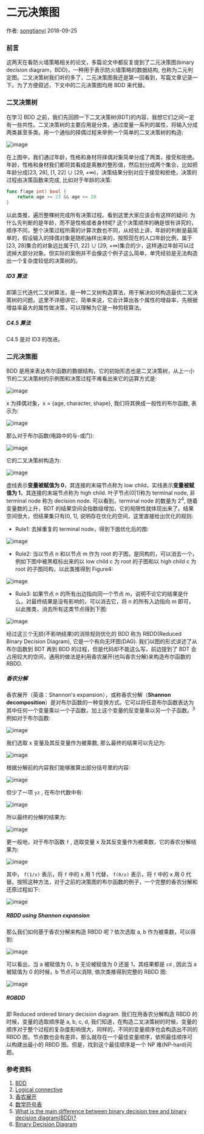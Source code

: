# 二元决策图

作者: [songtianyi](http://songtianyi.info) 2018-09-25

### 前言

这两天在看防火墙策略相关的论文，多篇论文中都反复提到了二元决策图(binary decision diagram，BDD)，一种用于表示防火墙策略的数据结构, 也称为二元判定图。二叉决策树我们听的多了，二元决策图我还是第一回看到，写篇文章记录一下。为了方便叙述，下文中的二元决策图均用 BDD 来代替。

### 二叉决策树

在学习 BDD 之前，我们先回顾一下二叉决策树(BDT)的内容，我想它们之间一定有一些共性。二叉决策树的主要应用是分类，通过度量一系列的属性，将输入分成两类甚至多类。用一个通俗的择偶过程来举例一个简单的二叉决策树的构造:

![image](https://songtianyi-blog.oss-cn-shenzhen.aliyuncs.com/binary-decision-tree.jpeg)

在上图中，我们通过年龄，性格和身材将择偶对象简单分成了两类，接受和拒绝。年龄，性格和身材我们都将其看成是离散的整形值，然后划分成两个集合，比如把年龄分成[23, 28], [1, 22] ∪ [29, +∞)，决策结果分别对应于接受和拒绝，决策的过程由决策函数来完成, 比如对于年龄的决策:

```go
func f(age int) bool {
    return age >= 23 && age <= 28
}
```

以此类推，遍历整棵树完成所有决策过程。看到这里大家应该会有这样的疑问: 为什么先判断的是年龄，而不是性格或者身材呢? 这个决策顺序的确是很有讲究的，顺序不同，整个决策过程所需的计算次数也不同，从经验上讲，年龄的判断是最简单的，假设输入的择偶对象是随机抽样出来的，按照现在的人口年龄比例，属于[23, 28]集合的对象远比属于[1, 22] ∪ [29, +∞)集合的少，这样通过年龄可以过滤掉大部分对象。但实际的案例并不会像这个例子这么简单，单凭经验是无法构造出一个复杂度较低的决策树的。

##### ID3 算法

即第三代迭代二叉树算法，是一种二叉树构造算法，用于解决如何构造最优二叉决策树的问题。这里不详细讲它，简单来说，它会计算出各个属性的增益率，先根据增益率最大的属性做决策，可以理解为它是一种剪枝算法。

##### C4.5 算法

C4.5 是对 ID3 的改进。

### 二元决策图

BDD 是用来表达布尔函数的数据结构，它的初始形态也是二叉决策树，从上一小节的二叉决策树的示例图和决策过程不难看出来它的运算方式是:

![image](https://songtianyi-blog.oss-cn-shenzhen.aliyuncs.com/age-character-shape-function.png)

x 为择偶对象，x = {age, character, shape}, 我们将其换成一般性的布尔函数, 表示为:

![image](https://songtianyi-blog.oss-cn-shenzhen.aliyuncs.com/f-bracket-xyz-brackets=xyz.png)

那么对于布尔函数(电路中的与-或门):

![image](https://songtianyi-blog.oss-cn-shenzhen.aliyuncs.com/ab-plus-cd.png)

它的二叉决策树构造为:

![image](https://songtianyi-blog.oss-cn-shenzhen.aliyuncs.com/ab-plus-cd-bdt.png)

虚线表示**变量被赋值为 0**，其连接的末端节点称为 low child，实线表示**变量被赋值为 1**，其连接的末端节点称为 high child. 叶子节点(0|1)称为 terminal node, 非 terminal node 称为 decision node. 可以看到，terminal node 的数量为 2<sup>4</sup>, 随着变量数的上升，BDT 的结果空间会指数级增加，它的局限性就体现出来了。结果空间很大，但结果集只有[0, 1], 说明存在优化的空间，这里直接给出优化的规则:

* Rule1: 去掉重复的 terminal node，得到下面优化后的图:

![image](https://songtianyi-blog.oss-cn-shenzhen.aliyuncs.com/duplicate-terminal-removed.png)

* Rule2: 当以节点 n 和以节点 m 作为 root 的子图，是同构的，可以消去一个，例如下图中被黑框标出来的以 low child c 为 root 的子图和以 high child c 为 root 的子图同构，以此类推得到 Figure4:

![image](https://songtianyi-blog.oss-cn-shenzhen.aliyuncs.com/duplicate-nono-terminals-removed.png)

* Rule3: 如果节点 n 的所有出边指向同一个节点 m，说明不论它的结果是什么，对最终结果是没有影响的，可以消去它，将 n 的所有入边指向 m 即可，以此推类，消去所有这类节点得到下图:

![image](https://songtianyi-blog.oss-cn-shenzhen.aliyuncs.com/remove-all-redundant-test-single.png)

经过这三个无损(不影响结果)的消除规则优化的 BDD 称为 RBDD(Reduced Binary Decision Diagram), 它是一个有向无环图(DAG). 我们以图的形式讲述了从布尔函数到 BDT 再到 BDD 的过程，但是代码却不能这么写，前边提到了 BDT 会占用较大的空间，通用的做法是利用香农展开(也叫香农分解)来构造布尔函数的 RBDD.

##### 香农分解

香农展开（英语：Shannon's expansion），或称香农分解（**Shannon decomposition**）是对布尔函数的一种变换方式。它可以将任意布尔函数表达为其中任何一个变量乘以一个子函数，加上这个变量的反变量乘以另一个子函数。<sup>3</sup>例如对于布尔函数:

![image](https://songtianyi-blog.oss-cn-shenzhen.aliyuncs.com/yz-plus-xyzneg-plus-xnegynegz.png)

我们选取 x 变量及其反变量作为被乘数, 那么最终的结果可以先记为:

![image](https://songtianyi-blog.oss-cn-shenzhen.aliyuncs.com/xempty-plus-xnegempty.png)

根据分解前的内容我们能够推算出部分括号里的内容:

![image](https://songtianyi-blog.oss-cn-shenzhen.aliyuncs.com/xyzneg-plus-xnegynegz.png)

但少了一项 `yz` , 在布尔代数中有:

![image](https://songtianyi-blog.oss-cn-shenzhen.aliyuncs.com/x-plus-xneg=1.png)

所以最终的分解的结果为:

![image](https://songtianyi-blog.oss-cn-shenzhen.aliyuncs.com/xyzneg-plus-yz-plus-xnegynegz-plus-yz.png)

更一般地，对于布尔函数 `f` , 选取变量 x 及其反变量作为被乘数，它的香农分解结果为:

![image](https://songtianyi-blog.oss-cn-shenzhen.aliyuncs.com/xdotf1x-plus-xnegdotf0x.png)

其中， `f(1/x)` 表示，将 `f` 中的 x 用 1 代替， `f(0/x)` 表示，将 `f` 中的 x 用 0 代替。按照这种方法，对于之前的决策图的布尔函数的例子，一个完整的香农分解和还原过程如下:

![image](https://songtianyi-blog.oss-cn-shenzhen.aliyuncs.com/decomp-then-comp.png)

##### RBDD using Shannon expansion

那么我们如何基于香农分解来构造 RBDD 呢？依次选取 a, b 作为被乘数，可以得到:

![image](https://songtianyi-blog.oss-cn-shenzhen.aliyuncs.com/root-and-second-bdd.png)

可以看出，当 a 被赋值为 0，b 无论被赋值为 0 还是 1，其结果都是 `cd` , 因此当 a 被赋值为 0 的时候，b 节点可以消除, 依次类推得到完整的 RBDD 图:

![image](https://songtianyi-blog.oss-cn-shenzhen.aliyuncs.com/bdd-with-boo-funcs.png)

##### ROBDD

即 Reduced ordered binary decision diagram. 我们在用香农分解构造 RBDD 的时候，变量的选取顺序是 a, b, c, d, 我们知道，在构造二叉决策树的时候，变量的顺序对于整个过程的复杂度影响很大，同样的，不同的变量顺序也会构造出不同的 RBDD 图，节点数也会有差异，那么就存在一个最佳变量顺序，依照最佳顺序可以构建出最小的 RBDD 图。但是，找到这个最佳顺序是一个 NP 难(NP-hard)问题。

### 参考资料

1. [BDD](http://www.cs.utexas.edu/~isil/cs389L/bdd.pdf)
2. [Logical connective](https://en.wikipedia.org/wiki/Logical_connective)
3. [香农展开](https://zh.wikipedia.org/wiki/%E9%A6%99%E5%86%9C%E5%B1%95%E5%BC%80)
4. [数学符号表](https://zh.wikipedia.org/wiki/%E6%95%B0%E5%AD%A6%E7%AC%A6%E5%8F%B7%E8%A1%A8)
5. [What is the main difference between binary decision tree and binary decision diagram(BDD)?](https://cs.stackexchange.com/questions/82394/what-is-the-main-difference-between-binary-decision-tree-and-binary-decision-dia)
6. [Binary Decision Diagram](https://nptel.ac.in/courses/106103016/module4/lec1/1.html)
